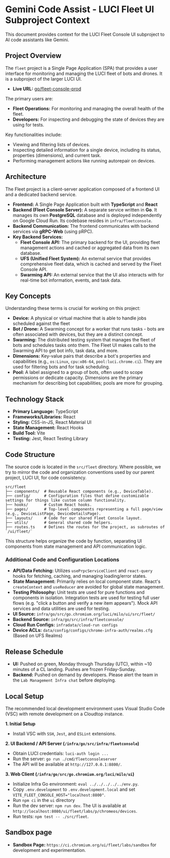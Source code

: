 # Gemini Code Assist - LUCI Fleet UI Subproject Context

This document provides context for the LUCI Fleet Console UI subproject to AI code assistants like Gemini.

## Project Overview

The `fleet` project is a Single Page Application (SPA) that provides a user interface for monitoring and managing the LUCI fleet of bots and drones. It is a subproject of the larger LUCI UI.

- **Live URL:** [go/fleet-console-prod](https://ci.chromium.org/ui/fleet/labs/p/chromeos/devices)

The primary users are:

- **Fleet Operations:** For monitoring and managing the overall health of the fleet.
- **Developers:** For inspecting and debugging the state of devices they are using for tests.

Key functionalities include:

- Viewing and filtering lists of devices.
- Inspecting detailed information for a single device, including its status, properties (dimensions), and current task.
- Performing management actions like running autorepair on devices.

## Architecture

The Fleet project is a client-server application composed of a frontend UI and a dedicated backend service.

- **Frontend:** A Single Page Application built with **TypeScript** and **React**
- **Backend (Fleet Console Server):** A separate service written in **Go**. It manages its own **PostgreSQL** database and is deployed independently on Google Cloud Run. Its codebase resides in `infra/fleetconsole`.
- **Backend Communication:** The frontend communicates with backend services via **gRPC-Web** (using pRPC).
- **Key Backend Services:**
  - **Fleet Console API:** The primary backend for the UI, providing fleet management actions and cached or aggregated data from its own database.
  - **UFS (Unified Fleet System):** An external service that provides comprehensive fleet data, which is cached and served by the Fleet Console API.
  - **Swarming API:** An external service that the UI also interacts with for real-time bot information, events, and task data.

## Key Concepts

Understanding these terms is crucial for working on this project:

- **Device:**  A physical or virtual machine that is able to handle jobs scheduled against the fleet
- **Bot / Drone:** A Swarming concept for a worker that runs tasks - bots are often associated with devices, but they are a distinct concept.
- **Swarming:** The distributed testing system that manages the fleet of bots and schedules tasks onto them. The Fleet UI makes calls to the Swarming API to get bot info, task data, and more.
- **Dimensions:** Key-value pairs that describe a bot's properties and capabilities (e.g., `os:Linux`, `cpu:x86-64`, `pool:luci.chrome.ci`). They are used for filtering bots and for task scheduling.
- **Pool:** A label assigned to a group of bots, often used to scope permissions or dedicate capacity. Dimensions are the primary mechanism for describing bot capabilities; pools are more for grouping.

## Technology Stack

- **Primary Language:** TypeScript
- **Frameworks/Libraries:** React
- **Styling:** CSS-in-JS, React Material UI
- **State Management:** React Hooks
- **Build Tool:** Vite
- **Testing:** Jest, React Testing Library

## Code Structure

The source code is located in the `src/fleet` directory. Where possible, we try to mirror the code and organization conventions used by our parent project, LUCI UI, for code consistency.

```text
src/fleet
├── components/  # Reusable React components (e.g., DeviceTable).
├── config/      # Configuration files that define customizable settings for things like custom column functionality.
├── hooks/       # Custom React hooks.
├── pages/       # Top-level components representing a full page/view (e.g., DeviceListPage, DeviceDetailsPage).
├── layouts/     # Code for our shared Fleet Console layout.
├── utils/       # General shared code helpers.
├── routes.ts    # Defines the routes for the project, as subroutes of `/ui/fleet/`
```

This structure helps organize the code by function, separating UI components from state management and API communication logic.

### Additional Code and Configuration Locations

- **API/Data Fetching:** Utilizes `usePrpcServiceClient` and `react-query` hooks for fetching, caching, and managing loading/error states.
- **State Management:** Primarily relies on local component state. React's `createContext` and `useReducer` are avoided for global state management.
- **Testing Philosophy:** Unit tests are used for pure functions and components in isolation. Integration tests are used for testing full user flows (e.g. "click a button and verify a new item appears"). Mock API services and data utilities are used for testing.
- **UI Source:** `infra/go/src/go.chromium.org/luci/milo/ui/src/fleet/`
- **Backend Source:** `infra/go/src/infra/fleetconsole/`
- **Cloud Run Configs:** `infradata/cloud-run configs`
- **Device ACLs:** `data/config/configs/chrome-infra-auth/realms.cfg` (Based on UFS Realms)

## Release Schedule

- **UI:** Pushed on green, Monday through Thursday (UTC), within ~10 minutes of a CL landing. Pushes are frozen Friday-Sunday.
- **Backend:** Pushed on demand by developers. Please alert the team in the `Lab Management Infra chat` before deploying.

## Local Setup

The recommended local development environment uses Visual Studio Code (VSC) with remote development on a Cloudtop instance.

**1. Initial Setup**

- Install VSC with `SSH`, `Jest`, and `ESLint` extensions.

**2. UI Backend / API Server (`/infra/go/src/infra/fleetconsole`)**

- Obtain LUCI credentials: `luci-auth login ...`
- Run the server: `go run ./cmd/fleetconsoleserver`
- The API will be available at `http://127.0.0.1:8800/`.

**3. Web Client (`/infra/go/src/go.chromium.org/luci/milo/ui`)**

- Initialize Infra Go environment: `eval ../../../../../env.py`.
- Copy `.env.development` to `.env.development.local` and set `VITE_FLEET_CONSOLE_HOST="localhost:8800"`.
- Run `npm ci` in the `ui` directory
- Run the dev server: `npm run dev`. The UI is available at `http://localhost:8080/ui/fleet/labs/p/chromeos/devices`.
- Run tests: `npm test -- ./src/fleet`.

## Sandbox page

- **Sandbox Page:** `https://ci.chromium.org/ui/fleet/labs/sandbox` for development and experimentation.


